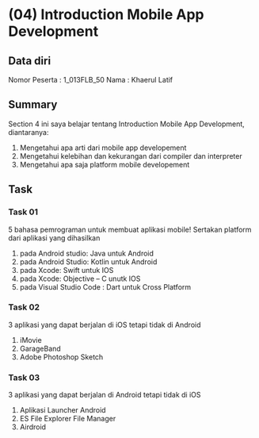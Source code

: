 # (04) Introduction Mobile App Development
## Data diri 
Nomor Peserta : 1_013FLB_50
Nama : Khaerul Latif

## Summary 
Section 4 ini saya belajar tentang Introduction Mobile App Development, diantaranya:
1. Mengetahui apa arti dari mobile app developement
2. Mengetahui kelebihan dan kekurangan dari compiler dan interpreter
3. Mengetahui apa saja platform mobile developement

## Task
### Task 01
5 bahasa pemrograman untuk membuat aplikasi mobile! Sertakan platform dari aplikasi yang dihasilkan 
1. pada Android studio: Java untuk Android
2. pada Android Studio: Kotlin untuk Android
3. pada Xcode: Swift untuk IOS
4. pada Xcode: Objective – C unutk IOS
5. pada Visual Studio Code : Dart untuk Cross Platform

### Task 02
3 aplikasi yang dapat berjalan di iOS tetapi tidak di Android
1. iMovie
2. GarageBand
3. Adobe Photoshop Sketch

### Task 03
3 aplikasi yang dapat berjalan di Android tetapi tidak di iOS
1. Aplikasi Launcher Android
2. ES File Explorer File Manager
3. Airdroid